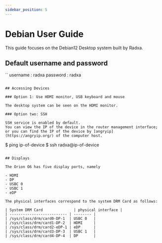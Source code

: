 ```yaml
---
sidebar_position: 5
---
```


# Debian User Guide

This guide focuses on the Debian12 Desktop system built by Radxa.

## Default username and password

``
username : radxa
password : radxa

```

## Accessing Devices

### Option 1: Use HDMI monitor, USB keyboard and mouse

The desktop system can be seen on the HDMI monitor.

### Option two: SSH

SSH service is enabled by default.
You can view the IP of the device in the router management interface; or you can find the IP of the device by [angryip](https://angryip.org/) of the computer host.

```

$ ping ip-of-device
$ ssh radxa@ip-of-device

```

## Displays

The Orion O6 has five display ports, namely

- HDMI
- DP
- USBC 0
- USBC 1
- eDP

The physical interfaces correspond to the system DRM Card as follows:

| System DRM Card              | physical interface |
| -------------------------- | -------- |
| /sys/class/drm/card0-DP-1  | USBC 0   |
| /sys/class/drm/card1-DP-2  | HDMI     |
| /sys/class/drm/card2-eDP-1 | eDP      |
| /sys/class/drm/card3-DP-3  | USBC 1   |
| /sys/class/drm/card4-DP-4  | DP       |
```
